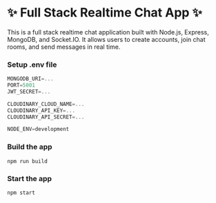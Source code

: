 # ✨ Full Stack Realtime Chat App ✨
This is a full stack realtime chat application built with Node.js, Express, MongoDB, and Socket.IO. It allows users to create accounts, join chat rooms, and send messages in real time.
### Setup .env file

```js
MONGODB_URI=...
PORT=5001
JWT_SECRET=...

CLOUDINARY_CLOUD_NAME=...
CLOUDINARY_API_KEY=...
CLOUDINARY_API_SECRET=...

NODE_ENV=development
```

### Build the app

```shell
npm run build
```

### Start the app

```shell
npm start
```
